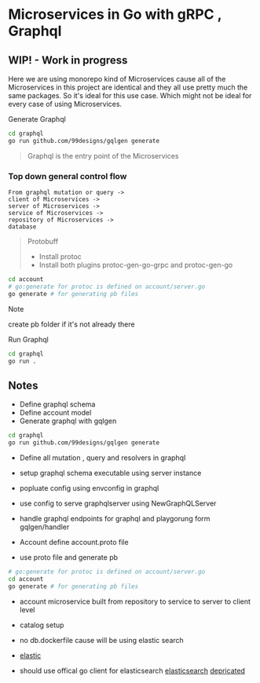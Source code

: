 # Microservices in Go with gRPC , Graphql

## WIP! - Work in progress

Here we are using monorepo kind of Microservices cause all of the Microservices
in this project are identical and they all use pretty much the same packages.
So it's ideal for this use case.
Which might not be ideal for every case of using Microservices.

 Generate Graphql

```sh
cd graphql
go run github.com/99designs/gqlgen generate
```

> Graphql is the entry point of the Microservices

### Top down general control flow

```
From graphql mutation or query ->
client of Microservices ->
server of Microservices ->
service of Microservices ->
repository of Microservices ->
database
```

>Protobuff
>
>- Install protoc
>- Install both plugins protoc-gen-go-grpc and protoc-gen-go
>

```sh
cd account
# go:generate for protoc is defined on account/server.go
go generate # for generating pb files
```

> [!NOTE]
> create pb folder if it's not already there
>

Run Graphql

```sh
cd graphql
go run .
```

## Notes

- Define graphql schema
- Define account model
- Generate graphql with gqlgen

```sh
cd graphql
go run github.com/99designs/gqlgen generate
```

- Define all mutation , query and resolvers in graphql
- setup graphql schema executable using server instance
- popluate config using envconfig in graphql
- use config to serve graphqlserver using NewGraphQLServer
- handle graphql endpoints for graphql and playgorung form gqlgen/handler

- Account define account.proto file
- use proto file and generate pb

```sh
# go:generate for protoc is defined on account/server.go
cd account
go generate # for generating pb files
```

- account microservice built from repository to service to server to client level

- catalog setup
- no db.dockerfile cause will be using elastic search
- [elastic](https://www.elastic.co/guide/en/elasticsearch/client/go-api/current/overview.html)
- should use offical go client for elasticsearch
[elasticsearch](https://github.com/elastic/go-elasticsearch)
[depricated](https://github.com/olivere/elastic/)
